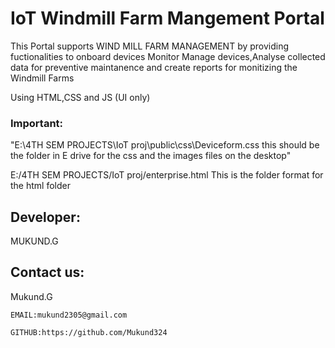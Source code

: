 # IoT Windmill Farm Mangement Portal

This Portal supports WIND MILL FARM MANAGEMENT by providing fuctionalities to onboard devices Monitor Manage devices,Analyse collected data for preventive maintanence and create reports for monitizing the Windmill Farms

Using HTML,CSS and JS
(UI only)

### Important:

"E:\4TH SEM PROJECTS\IoT proj\public\css\Deviceform.css this should be the folder in E drive for the css and the images files on the desktop"

E:/4TH SEM PROJECTS/IoT proj/enterprise.html This is the folder format for the html folder

## Developer:

  MUKUND.G

## Contact us: 

 Mukund.G
 ``````
 EMAIL:mukund2305@gmail.com
 
 GITHUB:https://github.com/Mukund324
 ``````
